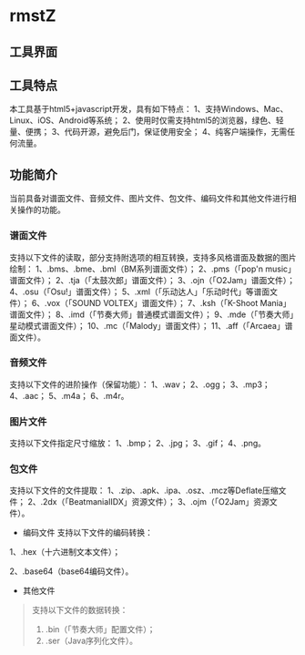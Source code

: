 # rmstZ
## 工具界面

## 工具特点
本工具基于html5+javascript开发，具有如下特点：
1、支持Windows、Mac、Linux、iOS、Android等系统；
2、使用时仅需支持html5的浏览器，绿色、轻量、便携；
3、代码开源，避免后门，保证使用安全；
4、纯客户端操作，无需任何流量。

## 功能简介
当前具备对谱面文件、音频文件、图片文件、包文件、编码文件和其他文件进行相关操作的功能。

### 谱面文件
支持以下文件的读取，部分支持附选项的相互转换，支持多风格谱面及数据的图片绘制：
1、.bms、.bme、.bml（BM系列谱面文件）；
2、.pms（「pop'n music」谱面文件）；
2、.tja（「太鼓次郎」谱面文件）；
3、.ojn（「O2Jam」谱面文件）；
4、.osu（「Osu!」谱面文件）；
5、.xml（「乐动达人」「乐动时代」等谱面文件）；
6、.vox（「SOUND VOLTEX」谱面文件）；
7、.ksh（「K-Shoot Mania」谱面文件）；
8、.imd（「节奏大师」普通模式谱面文件）；
9、.mde（「节奏大师」星动模式谱面文件）；
10、.mc（「Malody」谱面文件）；
11、.aff（「Arcaea」谱面文件）。

### 音频文件
支持以下文件的进阶操作（保留功能）：
1、.wav；
2、.ogg；
3、.mp3；
4、.aac；
5、.m4a；
6、.m4r。

### 图片文件
支持以下文件指定尺寸缩放：
1、.bmp；
2、.jpg；
3、.gif；
4、.png。

### 包文件
支持以下文件的文件提取：
1、.zip、.apk、.ipa、.osz、.mcz等Deflate压缩文件；
2、.2dx（「BeatmaniaIIDX」资源文件）；
3、.ojm（「O2Jam」资源文件）。

* 编码文件
支持以下文件的编码转换：

1、.hex（十六进制文本文件）；

2、.base64（base64编码文件）。

* 其他文件
>支持以下文件的数据转换：
>1. .bin（「节奏大师」配置文件）；
>2. .ser（Java序列化文件）。
